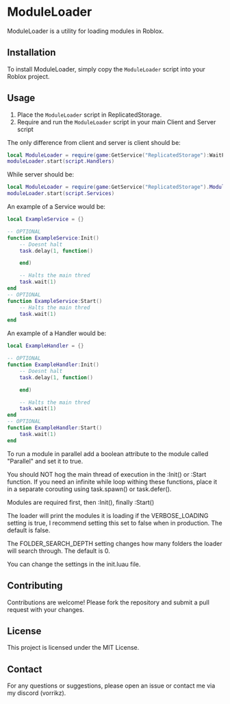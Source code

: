 # ModuleLoader

ModuleLoader is a utility for loading modules in Roblox.

## Installation

To install ModuleLoader, simply copy the `ModuleLoader` script into your Roblox project.

## Usage

1. Place the `ModuleLoader` script in ReplicatedStorage.
2. Require and run the `ModuleLoader` script in your main Client and Server script

The only difference from client and server is client should be:

```lua
local ModuleLoader = require(game:GetService("ReplicatedStorage"):WaitForChild("ModuleLoader"))
moduleLoader.start(script.Handlers)
```

While server should be:

```lua
local ModuleLoader = require(game:GetService("ReplicatedStorage").ModuleLoader)
moduleLoader.start(script.Services)
```

An example of a Service would be:

```lua
local ExampleService = {}

-- OPTIONAL
function ExampleService:Init()
    -- Doesnt halt
    task.delay(1, function()

    end)

    -- Halts the main thred
    task.wait(1)
end
-- OPTIONAL
function ExampleService:Start()
    -- Halts the main thred
    task.wait(1)
end
```

An example of a Handler would be:

```lua
local ExampleHandler = {}

-- OPTIONAL
function ExampleHandler:Init()
    -- Doesnt halt
    task.delay(1, function()

    end)

    -- Halts the main thred
    task.wait(1)
end
-- OPTIONAL
function ExampleHandler:Start()
    task.wait(1)
end
```

To run a module in parallel add a boolean attribute to the module called "Parallel" and set it to true.

You should NOT hog the main thread of execution in the :Init() or :Start function.
If you need an infinite while loop withing these functions, place it in a separate corouting using task.spawn() or task.defer().

Modules are required first, then :Init(), finally :Start()

The loader will print the modules it is loading if the VERBOSE_LOADING setting is true, I recommend setting this set to false when in production. The default is false.

The FOLDER_SEARCH_DEPTH setting changes how many folders the loader will search through. The default is 0.

You can change the settings in the init.luau file.

## Contributing

Contributions are welcome! Please fork the repository and submit a pull request with your changes.

## License

This project is licensed under the MIT License.

## Contact

For any questions or suggestions, please open an issue or contact me via my discord (vorrikz).
